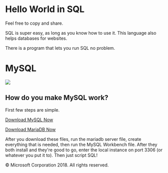 # Hello World in SQL
Feel free to copy and share.

SQL is super easy, as long as you know how to use it. This language also helps databases for websites.

There is a program that lets you run SQL no problem.

# MySQL
![](http://logodatabases.com/wp-content/uploads/2012/03/mysql-logo-wallpaper.jpg)

## How do you make MySQL work?
First few steps are simple.

[Download MySQL Now](https://dev.mysql.com/downloads/workbench/)

[Download MariaDB Now](https://downloads.mariadb.org/)

After you download these files, run the mariadb server file, create everything that is needed, then run the MySQL Workbench file. After they both install and they're good to go, enter the local instance on port 3306 (or whatever you put it to). Then just script SQL!

&copy; Microsoft Corporation 2018. All rights reserved.

